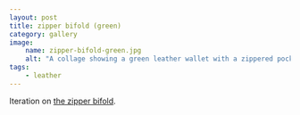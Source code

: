 ```yaml
---
layout: post
title: zipper bifold (green)
category: gallery
image: 
    name: zipper-bifold-green.jpg
    alt: "A collage showing a green leather wallet with a zippered pocket built into one external side."
tags:
    - leather
---
```


Iteration on [the zipper bifold](zipper-bifold).